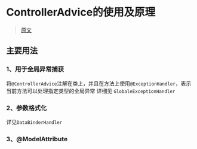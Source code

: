 # ControllerAdvice的使用及原理
>  [原文](https://zhuanlan.zhihu.com/p/73087879?from_voters_page=true)

## 主要用法
### 1、用于全局异常捕获
将`@ControllerAdvice`注解在类上，并且在方法上使用`@ExceptionHandler`，表示当前方法可以处理指定类型的全局异常
详细见 `GlobaleExceptionHandler`

### 2、参数格式化
详见`DataBinderHandler`

### 3、@ModelAttribute
